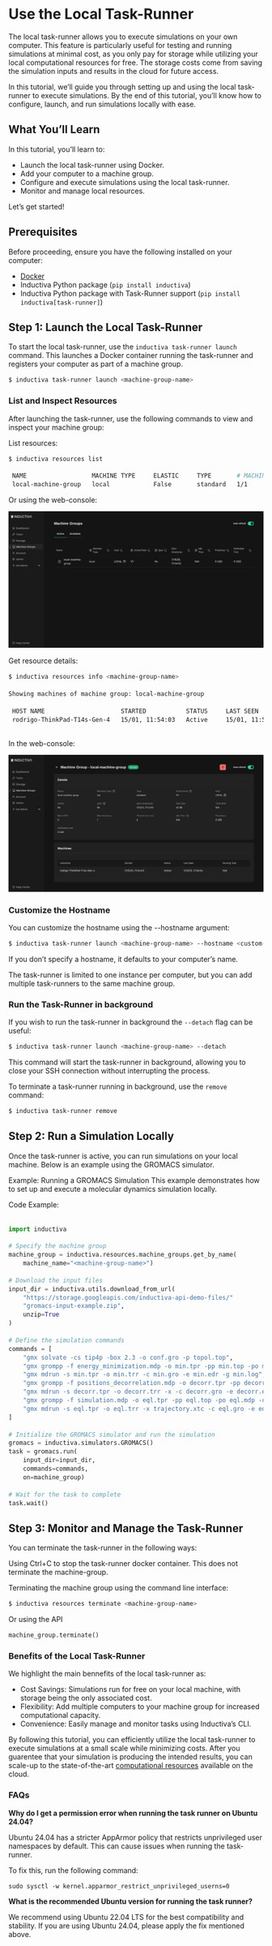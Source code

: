 # Use the Local Task-Runner

The local task-runner allows you to execute simulations on your own computer. This feature is particularly useful for testing and running simulations at minimal cost, as you only pay for storage while utilizing your local computational resources for free. The storage costs come from saving the simulation inputs and results in the cloud for future access.

In this tutorial, we’ll guide you through setting up and using the local task-runner to execute simulations. By the end of this tutorial, you’ll know how to configure, launch, and run simulations locally with ease.

## What You’ll Learn

In this tutorial, you’ll learn to:

- Launch the local task-runner using Docker.
- Add your computer to a machine group.
- Configure and execute simulations using the local task-runner.
- Monitor and manage local resources.

Let’s get started!

## Prerequisites

Before proceeding, ensure you have the following installed on your computer:

- [Docker](https://www.docker.com/)  
- Inductiva Python package (`pip install inductiva`)
- Inductiva Python package with Task-Runner support (`pip install inductiva[task-runner]`)

## Step 1: Launch the Local Task-Runner

To start the local task-runner, use the `inductiva task-runner launch` command. This launches a Docker container running the task-runner and registers your computer as part of a machine group.

```bash
$ inductiva task-runner launch <machine-group-name>
```

### List and Inspect Resources
After launching the task-runner, use the following commands to view and inspect your machine group:

List resources:

```bash
$ inductiva resources list

 NAME                  MACHINE TYPE     ELASTIC     TYPE       # MACHINES     DATA SIZE IN GB     SPOT     STARTED AT (UTC)     IDLE TIME     MAX COST ($/HOUR)
 local-machine-group   local            False       standard   1/1            32                  False    15/01, 11:54:02      0:00:19       0

```

Or using the web-console:

![Active machine groups list](../_static/how_to/machine-group-list.png)

Get resource details:
```bash
$ inductiva resources info <machine-group-name>

Showing machines of machine group: local-machine-group

 HOST NAME                     STARTED           STATUS     LAST SEEN         RUNNING TASK
 rodrigo-ThinkPad-T14s-Gen-4   15/01, 11:54:03   Active     15/01, 11:54:33   n/a
    
```

In the web-console:

![Machine group detail](../_static/how_to/machine-group-detail.png)

### Customize the Hostname
You can customize the hostname using the --hostname argument:

```bash
$ inductiva task-runner launch <machine-group-name> --hostname <custom-hostname>
```
If you don’t specify a hostname, it defaults to your computer’s name.

The task-runner is limited to one instance per computer, but you can add multiple task-runners to the same machine group.

### Run the Task-Runner in background

If you wish to run the task-runner in background the `--detach` flag can be useful:

```bash
$ inductiva task-runner launch <machine-group-name> --detach
```
This command will start the task-runner in background, allowing you to close your SSH connection without interrupting the process.

To terminate a task-runner running in background, use the `remove` command:
```bash
$ inductiva task-runner remove
```

## Step 2: Run a Simulation Locally
Once the task-runner is active, you can run simulations on your local machine. Below is an example using the GROMACS simulator.

Example: Running a GROMACS Simulation
This example demonstrates how to set up and execute a molecular dynamics simulation locally.

Code Example:
```python

import inductiva

# Specify the machine group
machine_group = inductiva.resources.machine_groups.get_by_name(
    machine_name="<machine-group-name>")

# Download the input files
input_dir = inductiva.utils.download_from_url(
    "https://storage.googleapis.com/inductiva-api-demo-files/"
    "gromacs-input-example.zip",
    unzip=True
)

# Define the simulation commands
commands = [
    "gmx solvate -cs tip4p -box 2.3 -o conf.gro -p topol.top",
    "gmx grompp -f energy_minimization.mdp -o min.tpr -pp min.top -po min.mdp -c conf.gro -p topol.top",
    "gmx mdrun -s min.tpr -o min.trr -c min.gro -e min.edr -g min.log",
    "gmx grompp -f positions_decorrelation.mdp -o decorr.tpr -pp decorr.top -po decorr.mdp -c min.gro",
    "gmx mdrun -s decorr.tpr -o decorr.trr -x -c decorr.gro -e decorr.edr -g decorr.log",
    "gmx grompp -f simulation.mdp -o eql.tpr -pp eql.top -po eql.mdp -c decorr.gro",
    "gmx mdrun -s eql.tpr -o eql.trr -x trajectory.xtc -c eql.gro -e eql.edr -g eql.log",
]

# Initialize the GROMACS simulator and run the simulation
gromacs = inductiva.simulators.GROMACS()
task = gromacs.run(
    input_dir=input_dir,
    commands=commands,
    on=machine_group)

# Wait for the task to complete
task.wait()
```
## Step 3: Monitor and Manage the Task-Runner
You can terminate the task-runner in the following ways:

Using Ctrl+C to stop the task-runner docker container. This does not terminate the machine-group.

Terminating the machine group using the command line interface:
```bash
$ inductiva resources terminate <machine-group-name>
```

Or using the API
```python
machine_group.terminate()
```

### Benefits of the Local Task-Runner
We highlight the main bennefits of the local task-runner as:
- Cost Savings: Simulations run for free on your local machine, with storage being the only associated cost.
- Flexibility: Add multiple computers to your machine group for increased computational capacity.
- Convenience: Easily manage and monitor tasks using Inductiva’s CLI.


By following this tutorial, you can efficiently utilize the local task-runner to execute simulations at a small scale while minimizing costs. After you guarentee that your simulation is producing the intended results, you can scale-up to the state-of-the-art [computational resources](https://cloud.google.com/compute/docs/machine-resource) available on the cloud. 


### FAQs

**Why do I get a permission error when running the task runner on Ubuntu 24.04?**

Ubuntu 24.04 has a stricter AppArmor policy that restricts unprivileged user namespaces by default. This can cause issues when running the task-runner.

To fix this, run the following command:

```
sudo sysctl -w kernel.apparmor_restrict_unprivileged_userns=0
```

**What is the recommended Ubuntu version for running the task runner?**

We recommend using Ubuntu 22.04 LTS for the best compatibility and stability. If you are using Ubuntu 24.04, please apply the fix mentioned above.
